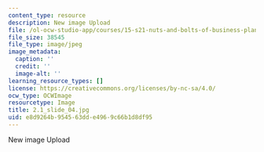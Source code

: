 ```yaml
---
content_type: resource
description: New image Upload
file: /ol-ocw-studio-app/courses/15-s21-nuts-and-bolts-of-business-plans-january-iap-2014/e8d9264b954563dde4969c66b1d8df95_2.1_slide_04.jpg
file_size: 38545
file_type: image/jpeg
image_metadata:
  caption: ''
  credit: ''
  image-alt: ''
learning_resource_types: []
license: https://creativecommons.org/licenses/by-nc-sa/4.0/
ocw_type: OCWImage
resourcetype: Image
title: 2.1_slide_04.jpg
uid: e8d9264b-9545-63dd-e496-9c66b1d8df95
---
```

New image Upload